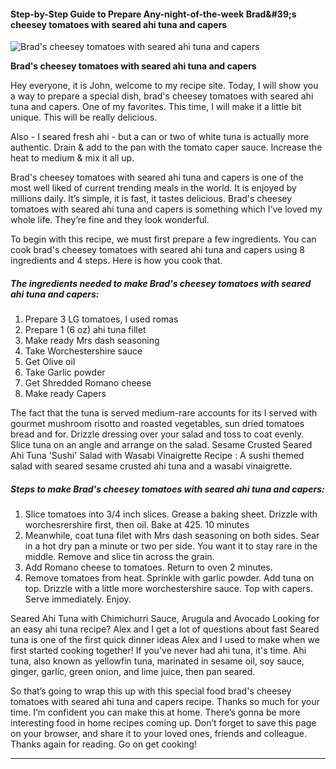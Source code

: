             

#### Step-by-Step Guide to Prepare Any-night-of-the-week Brad&amp;#39;s cheesey tomatoes with seared ahi tuna and capers

![Brad's cheesey tomatoes with seared ahi tuna and capers](https://img-global.cpcdn.com/recipes/c2fbd2613db6c58f/751x532cq70/brads-cheesey-tomatoes-with-seared-ahi-tuna-and-capers-recipe-main-photo.jpg)

**Brad's cheesey tomatoes with seared ahi tuna and capers**

Hey everyone, it is John, welcome to my recipe site. Today, I will show you a way to prepare a special dish, brad's cheesey tomatoes with seared ahi tuna and capers. One of my favorites. This time, I will make it a little bit unique. This will be really delicious.

Also - I seared fresh ahi - but a can or two of white tuna is actually more authentic. Drain & add to the pan with the tomato caper sauce. Increase the heat to medium & mix it all up.

Brad's cheesey tomatoes with seared ahi tuna and capers is one of the most well liked of current trending meals in the world. It is enjoyed by millions daily. It’s simple, it is fast, it tastes delicious. Brad's cheesey tomatoes with seared ahi tuna and capers is something which I’ve loved my whole life. They’re fine and they look wonderful.

To begin with this recipe, we must first prepare a few ingredients. You can cook brad's cheesey tomatoes with seared ahi tuna and capers using 8 ingredients and 4 steps. Here is how you cook that.

##### The ingredients needed to make Brad's cheesey tomatoes with seared ahi tuna and capers:

1.  Prepare 3 LG tomatoes, I used romas
2.  Prepare 1 (6 oz) ahi tuna fillet
3.  Make ready Mrs dash seasoning
4.  Take Worchestershire sauce
5.  Get Olive oil
6.  Take Garlic powder
7.  Get Shredded Romano cheese
8.  Make ready Capers

The fact that the tuna is served medium-rare accounts for its I served with gourmet mushroom risotto and roasted vegetables, sun dried tomatoes bread and for. Drizzle dressing over your salad and toss to coat evenly. Slice tuna on an angle and arrange on the salad. Sesame Crusted Seared Ahi Tuna 'Sushi' Salad with Wasabi Vinaigrette Recipe : A sushi themed salad with seared sesame crusted ahi tuna and a wasabi vinaigrette.

##### Steps to make Brad's cheesey tomatoes with seared ahi tuna and capers:

1.  Slice tomatoes into 3/4 inch slices. Grease a baking sheet. Drizzle with worchesrershire first, then oil. Bake at 425. 10 minutes
2.  Meanwhile, coat tuna filet with Mrs dash seasoning on both sides. Sear in a hot dry pan a minute or two per side. You want it to stay rare in the middle. Remove and slice tin across the grain.
3.  Add Romano cheese to tomatoes. Return to oven 2 minutes.
4.  Remove tomatoes from heat. Sprinkle with garlic powder. Add tuna on top. Drizzle with a little more worchestershire sauce. Top with capers. Serve immediately. Enjoy.

Seared Ahi Tuna with Chimichurri Sauce, Arugula and Avocado Looking for an easy ahi tuna recipe? Alex and I get a lot of questions about fast Seared tuna is one of the first quick dinner ideas Alex and I used to make when we first started cooking together! If you've never had ahi tuna, it's time. Ahi tuna, also known as yellowfin tuna, marinated in sesame oil, soy sauce, ginger, garlic, green onion, and lime juice, then pan seared.

So that’s going to wrap this up with this special food brad's cheesey tomatoes with seared ahi tuna and capers recipe. Thanks so much for your time. I’m confident you can make this at home. There’s gonna be more interesting food in home recipes coming up. Don’t forget to save this page on your browser, and share it to your loved ones, friends and colleague. Thanks again for reading. Go on get cooking!

* * *